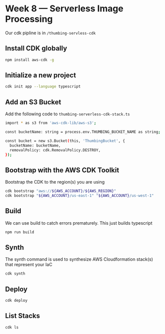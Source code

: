 # Week 8 — Serverless Image Processing
Our cdk pipline is in `/thumbing-servless-cdk`
## Install CDK globally
```sh
npm install aws-cdk -g
```
## Initialize a new project
```sh
cdk init app --language typescript
```
## Add an S3 Bucket
Add the following code to `thumbing-serverless-cdk-stack.ts`
```sh
import * as s3 from 'aws-cdk-lib/aws-s3';

const bucketName: string = process.env.THUMBING_BUCKET_NAME as string;

const bucket = new s3.Bucket(this, 'ThumbingBucket', {
  bucketName: bucketName,
  removalPolicy: cdk.RemovalPolicy.DESTROY,
});
```
## Bootstrap with the AWS CDK Toolkit
Bootstrap the CDK to the region(s) you are using
```sh
cdk bootstrap "aws://${AWS_ACCOUNT}/${AWS_REGION}"
cdk bootstrap "${AWS_ACCOUNT}/us-east-1" "${AWS_ACCOUNT}/us-west-1"
```
## Build
We can use build to catch errors prematurely. This just builds typescript
```sh
npm run build
```
## Synth
The synth command is used to synthesize AWS Cloudformation stack(s) that represent your IaC
```sh
cdk synth
```
## Deploy
```sh
cdk deploy
```
## List Stacks
```sh
cdk ls
```
